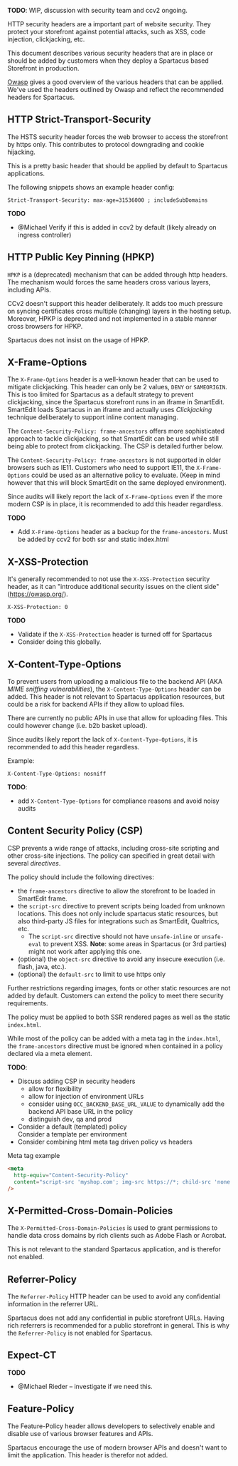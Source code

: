 **TODO**: WIP, discussion with security team and ccv2 ongoing.

HTTP security headers are a important part of website security. They protect your storefront against potential attacks, such as XSS, code injection, clickjacking, etc.

This document describes various security headers that are in place or should be added by customers when they deploy a Spartacus based Storefront in production.

[Owasp](https://owasp.org/www-project-secure-headers/) gives a good overview of the various headers that can be applied. We've used the headers outlined by Owasp and reflect the recommended headers for Spartacus.

## HTTP Strict-Transport-Security

The HSTS security header forces the web browser to access the storefront by https only. This contributes to protocol downgrading and cookie hijacking.

This is a pretty basic header that should be applied by default to Spartacus applications.

The following snippets shows an example header config:

```
Strict-Transport-Security: max-age=31536000 ; includeSubDomains
```

**TODO**

- @Michael Verify if this is added in ccv2 by default (likely already on ingress controller)

## HTTP Public Key Pinning (HPKP)

`HPKP` is a (deprecated) mechanism that can be added through http headers. The mechanism would forces the same headers cross various layers, including APIs.

CCv2 doesn't support this header deliberately. It adds too much pressure on syncing certificates cross multiple (changing) layers in the hosting setup. Moreover, HPKP is deprecated and not implemented in a stable manner cross browsers for HPKP.

Spartacus does not insist on the usage of HPKP.

## X-Frame-Options

The `X-Frame-Options` header is a well-known header that can be used to mitigate clickjacking. This header can only be 2 values, `DENY` or `SAMEORIGIN`. This is too limited for Spartacus as a default strategy to prevent clickjacking, since the Spartacus storefront runs in an iframe in SmartEdit. SmartEdit loads Spartacus in an iframe and actually uses _Clickjacking_ technique deliberately to support inline content managing.

The `Content-Security-Policy: frame-ancestors` offers more sophisticated approach to tackle clickjacking, so that SmartEdit can be used while still being able to protect from clickjacking. The CSP is detailed further below.

The `Content-Security-Policy: frame-ancestors` is not supported in older browsers such as IE11. Customers who need to support IE11, the `X-Frame-Options` could be used as an alternative policy to evaluate. (Keep in mind however that this will block SmartEdit on the same deployed environment).

Since audits will likely report the lack of `X-Frame-Options` even if the more modern CSP is in place, it is recommended to add this header regardless.

**TODO**

- Add `X-Frame-Options` header as a backup for the `frame-ancestors`. Must be added by ccv2 for both ssr and static index.html

## X-XSS-Protection

It's generally recommended to not use the `X-XSS-Protection` security header, as it can "introduce additional security issues on the client side" (https://owasp.org/).

```
X-XSS-Protection: 0
```

**TODO**

- Validate if the `X-XSS-Protection` header is turned off for Spartacus
- Consider doing this globally.

## X-Content-Type-Options

To prevent users from uploading a malicious file to the backend API (AKA _MIME sniffing vulnerabilities_), the `X-Content-Type-Options` header can be added. This header is not relevant to Spartacus application resources, but could be a risk for backend APIs if they allow to upload files.

There are currently no public APIs in use that allow for uploading files. This could however change (i.e. b2b basket upload).

Since audits likely report the lack of `X-Content-Type-Options`, it is recommended to add this header regardless.

Example:

```
X-Content-Type-Options: nosniff
```

**TODO**:

- add `X-Content-Type-Options` for compliance reasons and avoid noisy audits

## Content Security Policy (CSP)

CSP prevents a wide range of attacks, including cross-site scripting and other cross-site injections. The policy can specified in great detail with several _directives_.

The policy should include the following directives:

- the `frame-ancestors` directive to allow the storefront to be loaded in SmartEdit frame.
- the `script-src` directive to prevent scripts being loaded from unknown locations. This does not only include spartacus static resources, but also third-party JS files for integrations such as SmartEdit, Qualtrics, etc.
  - The `script-src` directive should not have `unsafe-inline` or `unsafe-eval` to prevent XSS.
    **Note**: some areas in Spartacus (or 3rd parties) might not work after applying this one.
- (optional) the `object-src` directive to avoid any insecure execution (i.e. flash, java, etc.).
- (optional) the `default-src` to limit to use https only

Further restrictions regarding images, fonts or other static resources are not added by default. Customers can extend the policy to meet there security requirements.

The policy must be applied to both SSR rendered pages as well as the static `index.html`.

While most of the policy can be added with a meta tag in the `index.html`, the `frame-ancestors` directive must be ignored when contained in a policy declared via a meta element.

**TODO**:

- Discuss adding CSP in security headers
  - allow for flexibility
  - allow for injection of environment URLs
  - consider using `OCC_BACKEND_BASE_URL_VALUE` to dynamically add the backend API base URL in the policy
  - distinguish dev, qa and prod
- Consider a default (templated) policy  
  Consider a template per environment
- Consider combining html meta tag driven policy vs headers

Meta tag example

```html
<meta
  http-equiv="Content-Security-Policy"
  content="script-src 'myshop.com'; img-src https://*; child-src 'none';"
/>
```

## X-Permitted-Cross-Domain-Policies

The `X-Permitted-Cross-Domain-Policies` is used to grant permissions to handle data cross domains by rich clients such as Adobe Flash or Acrobat.

This is not relevant to the standard Spartacus application, and is therefor not enabled.

## Referrer-Policy

The `Referrer-Policy` HTTP header can be used to avoid any confidential information in the referrer URL.

Spartacus does not add any confidential in public storefront URLs. Having rich referrers is recommended for a public storefront in general. This is why the `Referrer-Policy` is not enabled for Spartacus.

## Expect-CT

**TODO**

- @Michael Rieder – investigate if we need this.

## Feature-Policy

The Feature-Policy header allows developers to selectively enable and disable use of various browser features and APIs.

Spartacus encourage the use of modern browser APIs and doesn't want to limit the application. This header is therefor not added.
